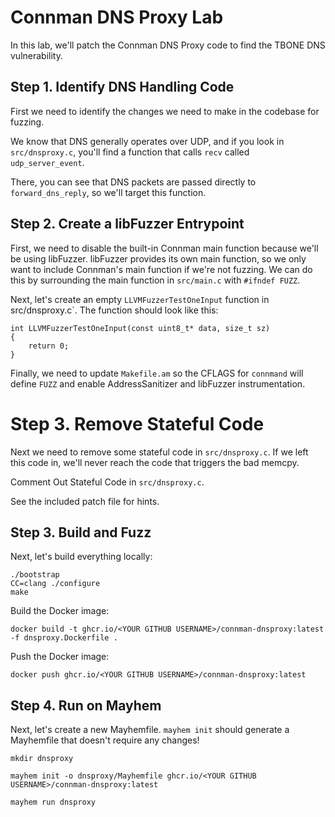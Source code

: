 # Connman DNS Proxy Lab

In this lab, we'll patch the Connman DNS Proxy code to find the TBONE DNS vulnerability.

## Step 1. Identify DNS Handling Code

First we need to identify the changes we need to make in the codebase for fuzzing.

We know that DNS generally operates over UDP, and if you look in `src/dnsproxy.c`, you'll find a function that calls `recv` called `udp_server_event`.

There, you can see that DNS packets are passed directly to `forward_dns_reply`, so we'll target this function.

## Step 2. Create a libFuzzer Entrypoint

First, we need to disable the built-in Connman main function because we'll be using libFuzzer. libFuzzer provides its own main function, so we only want to include Connman's main function if we're not fuzzing. We can do this by surrounding the main function in `src/main.c` with `#ifndef FUZZ`.

Next, let's create an empty `LLVMFuzzerTestOneInput` function in src/dnsproxy.c`. The function should look like this:

```
int LLVMFuzzerTestOneInput(const uint8_t* data, size_t sz)
{
    return 0;
}
```

Finally, we need to update `Makefile.am` so the CFLAGS for `connmand` will define `FUZZ` and enable AddressSanitizer and libFuzzer instrumentation.

# Step 3. Remove Stateful Code

Next we need to remove some stateful code in `src/dnsproxy.c`. If we left this code in, we'll never reach the code that triggers the bad memcpy.

Comment Out Stateful Code in `src/dnsproxy.c`.

See the included patch file for hints.

## Step 3. Build and Fuzz

Next, let's build everything locally:

```
./bootstrap
CC=clang ./configure
make
```

Build the Docker image:

```
docker build -t ghcr.io/<YOUR GITHUB USERNAME>/connman-dnsproxy:latest -f dnsproxy.Dockerfile .
```

Push the Docker image:

```
docker push ghcr.io/<YOUR GITHUB USERNAME>/connman-dnsproxy:latest
```

## Step 4. Run on Mayhem

Next, let's create a new Mayhemfile. `mayhem init` should generate a Mayhemfile that doesn't require any changes!

```
mkdir dnsproxy
```

```
mayhem init -o dnsproxy/Mayhemfile ghcr.io/<YOUR GITHUB USERNAME>/connman-dnsproxy:latest
```

```
mayhem run dnsproxy
```

